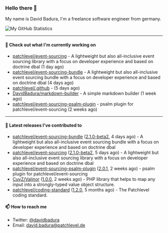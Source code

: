 ### Hello there 👋

My name is David Badura, I'm a freelance software engineer from germany.

![My GitHub Statistics](https://github-readme-stats.vercel.app/api?username=DavidBadura&show_icons=true&count_private=true&hide_title=true)

---

#### 👷 Check out what I'm currently working on

- [patchlevel/event-sourcing](https://github.com/patchlevel/event-sourcing) - A lightweight but also all-inclusive event sourcing library with a focus on developer experience and based on doctrine dbal (1 day ago)
- [patchlevel/event-sourcing-bundle](https://github.com/patchlevel/event-sourcing-bundle) - A lightweight but also all-inclusive event sourcing bundle with a focus on developer experience and based on doctrine dbal (4 days ago)
- [patchlevel/.github](https://github.com/patchlevel/.github) -  (5 days ago)
- [DavidBadura/markdown-builder](https://github.com/DavidBadura/markdown-builder) - A simple markdown builder (1 week ago)
- [patchlevel/event-sourcing-psalm-plugin](https://github.com/patchlevel/event-sourcing-psalm-plugin) - psalm plugin for patchlevel/event-sourcing (2 weeks ago)

---

#### 🔭 Latest releases I've contributed to

- [patchlevel/event-sourcing-bundle](https://github.com/patchlevel/event-sourcing-bundle) ([2.1.0-beta2](https://github.com/patchlevel/event-sourcing-bundle/releases/tag/2.1.0-beta2), 4 days ago) - A lightweight but also all-inclusive event sourcing bundle with a focus on developer experience and based on doctrine dbal
- [patchlevel/event-sourcing](https://github.com/patchlevel/event-sourcing) ([2.1.0-beta2](https://github.com/patchlevel/event-sourcing/releases/tag/2.1.0-beta2), 5 days ago) - A lightweight but also all-inclusive event sourcing library with a focus on developer experience and based on doctrine dbal
- [patchlevel/event-sourcing-psalm-plugin](https://github.com/patchlevel/event-sourcing-psalm-plugin) ([2.0.1](https://github.com/patchlevel/event-sourcing-psalm-plugin/releases/tag/2.0.1), 2 weeks ago) - psalm plugin for patchlevel/event-sourcing
- [CuyZ/Valinor](https://github.com/CuyZ/Valinor) ([1.0.0](https://github.com/CuyZ/Valinor/releases/tag/1.0.0), 2 weeks ago) - PHP library that helps to map any input into a strongly-typed value object structure.
- [patchlevel/coding-standard](https://github.com/patchlevel/coding-standard) ([1.2.0](https://github.com/patchlevel/coding-standard/releases/tag/1.2.0), 5 months ago) - The Patchlevel coding standard.

#### 📫 How to reach me

- Twitter: [@davidbadura](https://twitter.com/davidbadura)
- Email: [david.badura@patchlevel.de](mailto:david.badura@patchlevel.de)